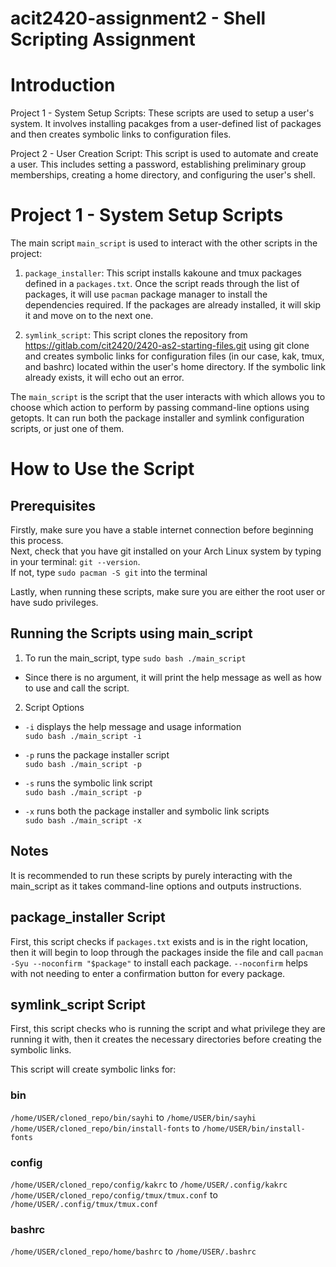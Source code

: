 # acit2420-assignment2 - Shell Scripting Assignment


# Introduction
Project 1 - System Setup Scripts: These scripts are used to setup a user's system. It involves installing pacakges from a user-defined list of packages and then creates symbolic links to configuration files.

Project 2 - User Creation Script: This script is used to automate and create a user. This includes setting a password, establishing preliminary group memberships, creating a home directory, and configuring the user's shell.

# Project 1 - System Setup Scripts

The main script `main_script` is used to interact with the other scripts in the project:
1. `package_installer`: This script installs kakoune and tmux packages defined in a `packages.txt`. Once the script reads through the list of packages, it will use `pacman` package manager to install the dependencies required. If the packages are already installed, it will skip it and move on to the next one.

2. `symlink_script`: This script clones the repository from https://gitlab.com/cit2420/2420-as2-starting-files.git using git clone and creates symbolic links for configuration files (in our case, kak, tmux, and bashrc) located within the user's home directory. If the symbolic link already exists, it will echo out an error.


The `main_script` is the script that the user interacts with which allows you to choose which action to perform by passing command-line options using getopts. It can run both the package installer and symlink configuration scripts, or just one of them.

# How to Use the Script

## Prerequisites

Firstly, make sure you have a stable internet connection before beginning this process.  
Next, check that you have git installed on your Arch Linux system by typing in your terminal: `git --version`.  
If not, type `sudo pacman -S git` into the terminal

Lastly, when running these scripts, make sure you are either the root user or have sudo privileges.

## Running the Scripts using main_script
 1. To run the main_script, type `sudo bash ./main_script`
 - Since there is no argument, it will print the help message as well as how to use and call the script.
 2. Script Options 
  - `-i` displays the help message and usage information  
  `sudo bash ./main_script -i`

 - `-p` runs the package installer script   
  `sudo bash ./main_script -p`

- `-s` runs the symbolic link script  
  `sudo bash ./main_script -p`

- `-x` runs both the package installer and symbolic link scripts  
  `sudo bash ./main_script -x`

## Notes
It is recommended to run these scripts by purely interacting with the main_script as it takes command-line options and outputs instructions.

## package_installer Script

First, this script checks if `packages.txt` exists and is in the right location, then it will begin to loop through the packages inside the file and call `pacman -Syu --noconfirm "$package"` to install each package. `--noconfirm` helps with not needing to enter a confirmation button for every package.

## symlink_script Script

First, this script checks who is running the script and what privilege they are running it with, then it creates the necessary directories before creating the symbolic links.  

This script will create symbolic links for:
### bin
`/home/USER/cloned_repo/bin/sayhi` to `/home/USER/bin/sayhi`  
`/home/USER/cloned_repo/bin/install-fonts` to `/home/USER/bin/install-fonts`

### config
`/home/USER/cloned_repo/config/kakrc` to `/home/USER/.config/kakrc`  
`/home/USER/cloned_repo/config/tmux/tmux.conf` to `/home/USER/.config/tmux/tmux.conf`

### bashrc
`/home/USER/cloned_repo/home/bashrc` to `/home/USER/.bashrc`




